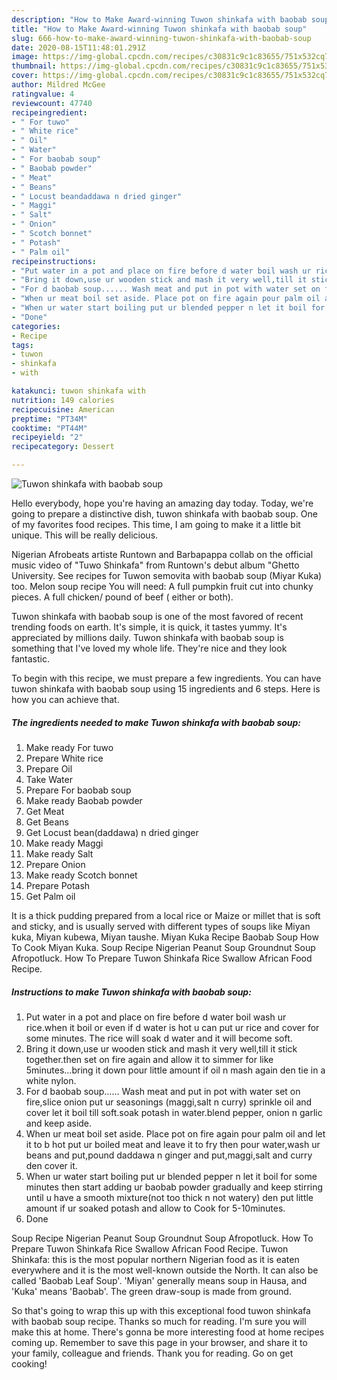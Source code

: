 ```yaml
---
description: "How to Make Award-winning Tuwon shinkafa with baobab soup"
title: "How to Make Award-winning Tuwon shinkafa with baobab soup"
slug: 666-how-to-make-award-winning-tuwon-shinkafa-with-baobab-soup
date: 2020-08-15T11:48:01.291Z
image: https://img-global.cpcdn.com/recipes/c30831c9c1c83655/751x532cq70/tuwon-shinkafa-with-baobab-soup-recipe-main-photo.jpg
thumbnail: https://img-global.cpcdn.com/recipes/c30831c9c1c83655/751x532cq70/tuwon-shinkafa-with-baobab-soup-recipe-main-photo.jpg
cover: https://img-global.cpcdn.com/recipes/c30831c9c1c83655/751x532cq70/tuwon-shinkafa-with-baobab-soup-recipe-main-photo.jpg
author: Mildred McGee
ratingvalue: 4
reviewcount: 47740
recipeingredient:
- " For tuwo"
- " White rice"
- " Oil"
- " Water"
- " For baobab soup"
- " Baobab powder"
- " Meat"
- " Beans"
- " Locust beandaddawa n dried ginger"
- " Maggi"
- " Salt"
- " Onion"
- " Scotch bonnet"
- " Potash"
- " Palm oil"
recipeinstructions:
- "Put water in a pot and place on fire before d water boil wash ur rice.when it boil or even if d water is hot u can put ur rice and cover for some minutes. The rice will soak d water and it will become soft."
- "Bring it down,use ur wooden stick and mash it very well,till it stick together.then set on fire again and allow it to simmer for like 5minutes...bring it down pour little amount if oil n mash again den tie in a white nylon."
- "For d baobab soup...... Wash meat and put in pot with water set on fire,slice onion put ur seasonings (maggi,salt n curry) sprinkle oil and cover let it boil till soft.soak potash in water.blend pepper, onion n garlic and keep aside."
- "When ur meat boil set aside. Place pot on fire again pour palm oil and let it to b hot put ur boiled meat and leave it to fry then pour water,wash ur beans and put,pound daddawa n ginger and put,maggi,salt and curry den cover it."
- "When ur water start boiling put ur blended pepper n let it boil for some minutes then start adding ur baobab powder gradually and keep stirring until u have a smooth mixture(not too thick n not watery) den put little amount if ur soaked potash and allow to Cook for 5-10minutes."
- "Done"
categories:
- Recipe
tags:
- tuwon
- shinkafa
- with

katakunci: tuwon shinkafa with 
nutrition: 149 calories
recipecuisine: American
preptime: "PT34M"
cooktime: "PT44M"
recipeyield: "2"
recipecategory: Dessert

---
```



![Tuwon shinkafa with baobab soup](https://img-global.cpcdn.com/recipes/c30831c9c1c83655/751x532cq70/tuwon-shinkafa-with-baobab-soup-recipe-main-photo.jpg)

Hello everybody, hope you're having an amazing day today. Today, we're going to prepare a distinctive dish, tuwon shinkafa with baobab soup. One of my favorites food recipes. This time, I am going to make it a little bit unique. This will be really delicious.

Nigerian Afrobeats artiste Runtown and Barbapappa collab on the official music video of &#34;Tuwo Shinkafa&#34; from Runtown&#39;s debut album &#34;Ghetto University. See recipes for Tuwon semovita with baobab soup (Miyar Kuka) too. Melon soup recipe You will need: A full pumpkin fruit cut into chunky pieces. A full chicken/ pound of beef ( either or both).

Tuwon shinkafa with baobab soup is one of the most favored of recent trending foods on earth. It's simple, it is quick, it tastes yummy. It's appreciated by millions daily. Tuwon shinkafa with baobab soup is something that I've loved my whole life. They're nice and they look fantastic.


To begin with this recipe, we must prepare a few ingredients. You can have tuwon shinkafa with baobab soup using 15 ingredients and 6 steps. Here is how you can achieve that.

<!--inarticleads1-->

##### The ingredients needed to make Tuwon shinkafa with baobab soup:

1. Make ready  For tuwo
1. Prepare  White rice
1. Prepare  Oil
1. Take  Water
1. Prepare  For baobab soup
1. Make ready  Baobab powder
1. Get  Meat
1. Get  Beans
1. Get  Locust bean(daddawa) n dried ginger
1. Make ready  Maggi
1. Make ready  Salt
1. Prepare  Onion
1. Make ready  Scotch bonnet
1. Prepare  Potash
1. Get  Palm oil


It is a thick pudding prepared from a local rice or Maize or millet that is soft and sticky, and is usually served with different types of soups like Miyan kuka, Miyan kubewa, Miyan taushe. Miyan Kuka Recipe Baobab Soup How To Cook Miyan Kuka. Soup Recipe Nigerian Peanut Soup Groundnut Soup Afropotluck. How To Prepare Tuwon Shinkafa Rice Swallow African Food Recipe. 

<!--inarticleads2-->

##### Instructions to make Tuwon shinkafa with baobab soup:

1. Put water in a pot and place on fire before d water boil wash ur rice.when it boil or even if d water is hot u can put ur rice and cover for some minutes. The rice will soak d water and it will become soft.
1. Bring it down,use ur wooden stick and mash it very well,till it stick together.then set on fire again and allow it to simmer for like 5minutes...bring it down pour little amount if oil n mash again den tie in a white nylon.
1. For d baobab soup...... Wash meat and put in pot with water set on fire,slice onion put ur seasonings (maggi,salt n curry) sprinkle oil and cover let it boil till soft.soak potash in water.blend pepper, onion n garlic and keep aside.
1. When ur meat boil set aside. Place pot on fire again pour palm oil and let it to b hot put ur boiled meat and leave it to fry then pour water,wash ur beans and put,pound daddawa n ginger and put,maggi,salt and curry den cover it.
1. When ur water start boiling put ur blended pepper n let it boil for some minutes then start adding ur baobab powder gradually and keep stirring until u have a smooth mixture(not too thick n not watery) den put little amount if ur soaked potash and allow to Cook for 5-10minutes.
1. Done


Soup Recipe Nigerian Peanut Soup Groundnut Soup Afropotluck. How To Prepare Tuwon Shinkafa Rice Swallow African Food Recipe. Tuwon Shinkafa: this is the most popular northern Nigerian food as it is eaten everywhere and it is the most well-known outside the North. It can also be called &#39;Baobab Leaf Soup&#39;. &#39;Miyan&#39; generally means soup in Hausa, and &#39;Kuka&#39; means &#39;Baobab&#39;. The green draw-soup is made from ground. 

So that's going to wrap this up with this exceptional food tuwon shinkafa with baobab soup recipe. Thanks so much for reading. I'm sure you will make this at home. There's gonna be more interesting food at home recipes coming up. Remember to save this page in your browser, and share it to your family, colleague and friends. Thank you for reading. Go on get cooking!
